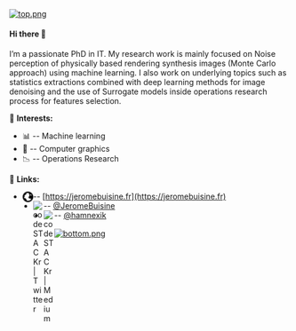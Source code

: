 [<img align="center" alt="top.png" src="https://jeromebuisine.fr/images/others/top_v4.png" />]()

#### Hi there 👋

I’m a passionate PhD in IT. My research work is mainly focused on Noise perception of physically based rendering synthesis images (Monte Carlo approach) using machine learning. I also work on underlying topics such as statistics extractions combined with deep learning methods for image denoising and the use of Surrogate models inside operations research process for features selection.

:notebook_with_decorative_cover: **Interests:**
- :bar_chart:  -- Machine learning
- :art:  -- Computer graphics
- :chart_with_downwards_trend:  -- Operations Research

:link: **Links:**
-  [<img align="left" alt="codeSTACKr.com" width="19" src="https://raw.githubusercontent.com/iconic/open-iconic/master/svg/globe.svg" />]() -- [https://jeromebuisine.fr](https://jeromebuisine.fr)
-  [<img align="left" alt="codeSTACKr | Twitter" width="19" src="https://cdn.jsdelivr.net/npm/simple-icons@v3/icons/twitter.svg" />]() -- [@JeromeBuisine](https://twitter.com/JeromeBuisine)
- [<img align="left" alt="codeSTACKr | Medium" width="19" src="https://cdn.jsdelivr.net/npm/simple-icons@v3/icons/medium.svg" />]() -- [@hamnexik](https://hamnexik.medium.com/)

[<img align="center" alt="bottom.png" src="https://jeromebuisine.fr/images/others/bottom_v4.png" />]()

